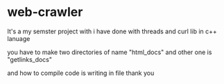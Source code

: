 # web-crawler
It's a my semster project with i have done with threads and curl lib in c++ lanuage


you have to make two directories of name "html_docs" and other one is "getlinks_docs"

and how to compile code is writing in file 
thank you
